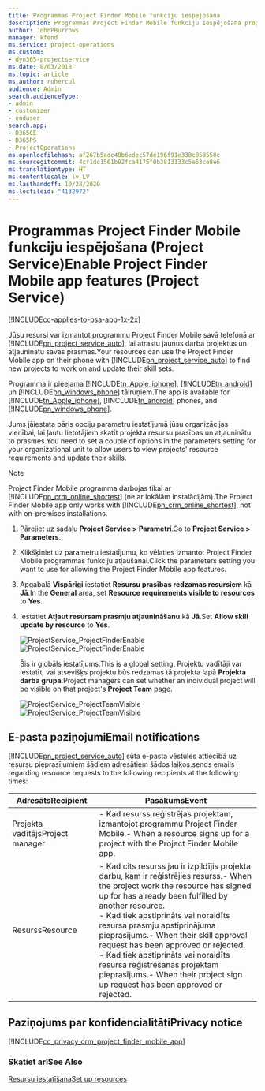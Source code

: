 ```yaml
---
title: Programmas Project Finder Mobile funkciju iespējošana
description: Programmas Project Finder Mobile funkciju iespējošana programmā Project Service
author: JohnPBurrows
manager: kfend
ms.service: project-operations
ms.custom:
- dyn365-projectservice
ms.date: 8/03/2018
ms.topic: article
ms.author: ruhercul
audience: Admin
search.audienceType:
- admin
- customizer
- enduser
search.app:
- D365CE
- D365PS
- ProjectOperations
ms.openlocfilehash: af267b5adc48b6edec57de196f91e338c058558c
ms.sourcegitcommit: 4cf1dc1561b92fca4175f0b3813133c5e63ce8e6
ms.translationtype: HT
ms.contentlocale: lv-LV
ms.lasthandoff: 10/28/2020
ms.locfileid: "4132972"
---
```

# <a name="enable-project-finder-mobile-app-features-project-service"></a><span data-ttu-id="8bd9b-103">Programmas Project Finder Mobile funkciju iespējošana (Project Service)</span><span class="sxs-lookup"><span data-stu-id="8bd9b-103">Enable Project Finder Mobile app features (Project Service)</span></span>

[!INCLUDE[cc-applies-to-psa-app-1x-2x](../includes/cc-applies-to-psa-app-1x-2x.md)]

<span data-ttu-id="8bd9b-104">Jūsu resursi var izmantot programmu Project Finder Mobile savā telefonā ar [!INCLUDE[pn_project_service_auto](../includes/pn-project-service-auto.md)], lai atrastu jaunus darba projektus un atjauninātu savas prasmes.</span><span class="sxs-lookup"><span data-stu-id="8bd9b-104">Your resources can use the Project Finder Mobile app on their phone with [!INCLUDE[pn_project_service_auto](../includes/pn-project-service-auto.md)] to find new projects to work on and update their skill sets.</span></span>  
  
 <span data-ttu-id="8bd9b-105">Programma ir pieejama [!INCLUDE[tn_Apple_iphone](../includes/tn-apple-iphone.md)], [!INCLUDE[tn_android](../includes/tn-android.md)] un [!INCLUDE[pn_windows_phone](../includes/pn-windows-phone.md)] tālruņiem.</span><span class="sxs-lookup"><span data-stu-id="8bd9b-105">The app is available for [!INCLUDE[tn_Apple_iphone](../includes/tn-apple-iphone.md)], [!INCLUDE[tn_android](../includes/tn-android.md)] phones, and [!INCLUDE[pn_windows_phone](../includes/pn-windows-phone.md)].</span></span>  
  
 <span data-ttu-id="8bd9b-106">Jums jāiestata pāris opciju parametru iestatījumā jūsu organizācijas vienībai, lai ļautu lietotājiem skatīt projekta resursu prasības un atjauninātu to prasmes.</span><span class="sxs-lookup"><span data-stu-id="8bd9b-106">You need to set a couple of options in the parameters setting for your organizational unit to allow users to view projects' resource requirements and update their skills.</span></span>  
  
> [!NOTE]
>  <span data-ttu-id="8bd9b-107">Project Finder Mobile programma darbojas tikai ar [!INCLUDE[pn_crm_online_shortest](../includes/pn-crm-online-shortest.md)] (ne ar lokālām instalācijām).</span><span class="sxs-lookup"><span data-stu-id="8bd9b-107">The Project Finder Mobile app only works with [!INCLUDE[pn_crm_online_shortest](../includes/pn-crm-online-shortest.md)], not with on-premises installations.</span></span>  
  
1. <span data-ttu-id="8bd9b-108">Pārejiet uz sadaļu **Project Service > Parametri**.</span><span class="sxs-lookup"><span data-stu-id="8bd9b-108">Go to **Project Service > Parameters**.</span></span>  
  
2. <span data-ttu-id="8bd9b-109">Klikšķiniet uz parametru iestatījumu, ko vēlaties izmantot Project Finder Mobile programmas funkciju atļaušanai.</span><span class="sxs-lookup"><span data-stu-id="8bd9b-109">Click the parameters setting you want to use for allowing the Project Finder Mobile app features.</span></span>  
  
3. <span data-ttu-id="8bd9b-110">Apgabalā **Vispārīgi** iestatiet **Resursu prasības redzamas resursiem** kā **Jā**.</span><span class="sxs-lookup"><span data-stu-id="8bd9b-110">In the **General** area, set **Resource requirements visible to resources** to **Yes**.</span></span>  
  
4. <span data-ttu-id="8bd9b-111">Iestatiet **Atļaut resursam prasmju atjaunināšanu** kā **Jā**.</span><span class="sxs-lookup"><span data-stu-id="8bd9b-111">Set **Allow skill update by resource** to **Yes**.</span></span>  
  
   <span data-ttu-id="8bd9b-112">![ProjectService_ProjectFinderEnable](../psa/media/project-service-project-finder-enable.png "ProjectService_ProjectFinderEnable")</span><span class="sxs-lookup"><span data-stu-id="8bd9b-112">![ProjectService_ProjectFinderEnable](../psa/media/project-service-project-finder-enable.png "ProjectService_ProjectFinderEnable")</span></span>  
  
   <span data-ttu-id="8bd9b-113">Šis ir globāls iestatījums.</span><span class="sxs-lookup"><span data-stu-id="8bd9b-113">This is a global setting.</span></span> <span data-ttu-id="8bd9b-114">Projektu vadītāji var iestatīt, vai atsevišķs projektu būs redzamas tā projekta lapā **Projekta darba grupa**.</span><span class="sxs-lookup"><span data-stu-id="8bd9b-114">Project managers can set whether an individual project will be visible on that project's **Project Team** page.</span></span>  
  
   <span data-ttu-id="8bd9b-115">![ProjectService_ProjectTeamVisible](../psa/media/project-service-project-team-visible.png "ProjectService_ProjectTeamVisible")</span><span class="sxs-lookup"><span data-stu-id="8bd9b-115">![ProjectService_ProjectTeamVisible](../psa/media/project-service-project-team-visible.png "ProjectService_ProjectTeamVisible")</span></span>  
  
## <a name="email-notifications"></a><span data-ttu-id="8bd9b-116">E-pasta paziņojumi</span><span class="sxs-lookup"><span data-stu-id="8bd9b-116">Email notifications</span></span>  
 [!INCLUDE[pn_project_service_auto](../includes/pn-project-service-auto.md)] <span data-ttu-id="8bd9b-117">sūta e-pasta vēstules attiecībā uz resursu pieprasījumiem šādiem adresātiem šādos laikos.</span><span class="sxs-lookup"><span data-stu-id="8bd9b-117">sends emails regarding resource requests to the following recipients at the following times:</span></span>  
  
|<span data-ttu-id="8bd9b-118">Adresāts</span><span class="sxs-lookup"><span data-stu-id="8bd9b-118">Recipient</span></span>|<span data-ttu-id="8bd9b-119">Pasākums</span><span class="sxs-lookup"><span data-stu-id="8bd9b-119">Event</span></span>|  
|---------------|-----------|  
|<span data-ttu-id="8bd9b-120">Projekta vadītājs</span><span class="sxs-lookup"><span data-stu-id="8bd9b-120">Project manager</span></span>|<span data-ttu-id="8bd9b-121">-   Kad resurss reģistrējas projektam, izmantojot programmu Project Finder Mobile.</span><span class="sxs-lookup"><span data-stu-id="8bd9b-121">-   When a resource signs up for a project with the Project Finder Mobile app.</span></span>|  
|<span data-ttu-id="8bd9b-122">Resurss</span><span class="sxs-lookup"><span data-stu-id="8bd9b-122">Resource</span></span>|<span data-ttu-id="8bd9b-123">-   Kad cits resurss jau ir izpildījis projekta darbu, kam ir reģistrējies resurss.</span><span class="sxs-lookup"><span data-stu-id="8bd9b-123">-   When the project work the resource has signed up for has already been fulfilled by another resource.</span></span><br /><span data-ttu-id="8bd9b-124">-   Kad tiek apstiprināts vai noraidīts resursa prasmju apstiprinājuma pieprasījums.</span><span class="sxs-lookup"><span data-stu-id="8bd9b-124">-   When their skill approval request has been approved or rejected.</span></span><br /><span data-ttu-id="8bd9b-125">-   Kad tiek apstiprināts vai noraidīts resursa reģistrēšanās projektam pieprasījums.</span><span class="sxs-lookup"><span data-stu-id="8bd9b-125">-   When their project sign up request has been approved or rejected.</span></span>|  
  
## <a name="privacy-notice"></a><span data-ttu-id="8bd9b-126">Paziņojums par konfidencialitāti</span><span class="sxs-lookup"><span data-stu-id="8bd9b-126">Privacy notice</span></span>  
 [!INCLUDE[cc_privacy_crm_project_finder_mobile_app](../includes/cc-privacy-crm-project-finder-mobile-app.md)]  
  
### <a name="see-also"></a><span data-ttu-id="8bd9b-127">Skatiet arī</span><span class="sxs-lookup"><span data-stu-id="8bd9b-127">See Also</span></span>  
 [<span data-ttu-id="8bd9b-128">Resursu iestatīšana</span><span class="sxs-lookup"><span data-stu-id="8bd9b-128">Set up resources</span></span>](../psa/set-up-resources.md)
